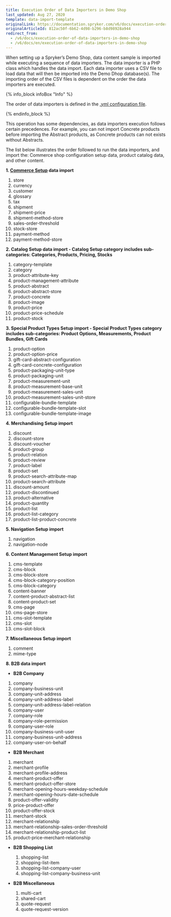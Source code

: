 ```yaml
---
title: Execution Order of Data Importers in Demo Shop
last_updated: Aug 27, 2020
template: data-import-template
originalLink: https://documentation.spryker.com/v6/docs/execution-order-of-data-importers-in-demo-shop
originalArticleId: 812ac50f-6b62-4d98-b296-b8d98928a944
redirect_from:
  - /v6/docs/execution-order-of-data-importers-in-demo-shop
  - /v6/docs/en/execution-order-of-data-importers-in-demo-shop
---
```


When setting up a Spryker’s Demo Shop, data content sample is imported while executing a sequence of data importers. The data importer is a PHP class which handles the data import. Each data importer uses a CSV file to load data that will then be imported into the Demo Dhop database(s). The importing order of the CSV files is dependent on the order the data importers are executed. 

{% info_block infoBox "Info" %}

The order of data importers is defined in the [.yml configuration file](/docs/scos/dev/data-import/{{page.version}}/importing-data-with-a-configuration-file.html).

{% endinfo_block %}

This operation has some dependencies, as data importers execution follows certain precedences. For example, you can not import Concrete products before importing the Abstract products, as Concrete products can not exists without Abstracts.

The list below illustrates the order followed to run the data importers, and import the: Commerce shop configuration setup data, product catalog data, and other content.

**1. [Commerce Setup](/docs/scos/dev/data-import/{{page.version}}/data-import-categories/commerce-setup/commerce-setup.html) data import**

  1. store
  2. currency
  3. customer
  4. glossary
  5. tax
  6. shipment
  7. shipment-price
  8. shipment-method-store
  9. sales-order-threshold
  10. stock-store
  11. payment-method
  12. payment-method-store

**2. Catalog Setup data import - Catalog Setup category includes sub-categories: Categories, Products, Pricing, Stocks**

  1. category-template
  2. category
  3. product-attribute-key
  4. product-management-attribute
  5. product-abstract
  6. product-abstract-store
  7. product-concrete
  8. product-image
  9. product-price
  10. product-price-schedule
  11. product-stock


**3. Special Product Types Setup import - Special Product Types category includes sub-categories: Product Options, Measurements, Product Bundles, Gift Cards**

  1. product-option
  2. product-option-price
  3. gift-card-abstract-configuration
  4. gift-card-concrete-configuration
  5. product-packaging-unit-type
  6. product-packaging-unit
  7. product-measurement-unit
  8. product-measurement-base-unit
  9. product-measurement-sales-unit
  10. product-measurement-sales-unit-store
  11. configurable-bundle-template
  12. configurable-bundle-template-slot
  13. configurable-bundle-template-image


**4. Merchandising Setup import**

  1. discount
  2. discount-store
  3. discount-voucher
  4. product-group
  5. product-relation
  6. product-review
  7. product-label
  8. product-set
  9. product-search-attribute-map
  10. product-search-attribute
  11. discount-amount
  12. product-discontinued
  13. product-alternative
  14. product-quantity
  15. product-list
  16. product-list-category
  17. product-list-product-concrete

**5. Navigation Setup import**

  1. navigation
  2. navigation-node

**6. Content Management Setup import**

  1. cms-template
  2. cms-block
  3. cms-block-store
  4. cms-block-category-position
  5. cms-block-category
  6. content-banner
  7. content-product-abstract-list
  8. content-product-set
  9. cms-page
  10. cms-page-store
  11. cms-slot-template
  12. cms-slot
  13. cms-slot-block

**7. Miscellaneous Setup import**

  1. comment
  2. mime-type

**8. B2B data import**

*  **B2B Company**

 1. company
  2. company-business-unit
  3. company-unit-address
  4. company-unit-address-label
  5. company-unit-address-label-relation
  6. company-user
  7. company-role
  8. company-role-permission
  9. company-user-role
  10. company-business-unit-user
  11. company-business-unit-address
  12. company-user-on-behalf

*  **B2B Merchant**

  1. merchant
  2. merchant-profile
  3. merchant-profile-address
  4. merchant-product-offer
  5. merchant-product-offer-store
  6. merchant-opening-hours-weekday-schedule
  7. merchant-opening-hours-date-schedule
  8. product-offer-validity
  9. price-product-offer
  10. product-offer-stock
  11. merchant-stock
  12. merchant-relationship
  13. merchant-relationship-sales-order-threshold
  14. merchant-relationship-product-list
  15. product-price-merchant-relationship

* **B2B Shopping List**

  1. shopping-list
  2. shopping-list-item
  3. shopping-list-company-user
  4. shopping-list-company-business-unit

* **B2B Miscellaneous**

  1. multi-cart
  2. shared-cart
  3. quote-request
  4. quote-request-version
